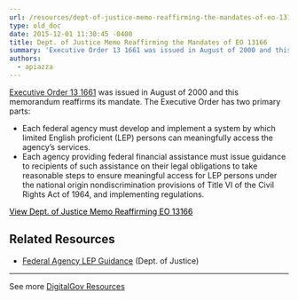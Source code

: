 ```yaml
---
url: /resources/dept-of-justice-memo-reaffirming-the-mandates-of-eo-13166/
type: old_doc
date: 2015-12-01 11:30:45 -0400
title: Dept. of Justice Memo Reaffirming the Mandates of EO 13166
summary: 'Executive Order 13 1661 was issued in August of 2000 and this memorandum reaffirms its mandate. The Executive Order has two primary parts: Each federal agency must develop and implement a system by which limited English proficient (LEP) persons can meaningfully access the agency&#8217;s services. Each agency providing federal financial assistance must issue guidance to'
authors:
  - apiazza
---
```


[Executive Order 13 1661](https://www.WHATEVER/resources/improving-access-to-services-for-people-with-limited-english-proficiency-e-o-13166/) was issued in August of 2000 and this memorandum reaffirms its mandate. The Executive Order has two primary parts:

  * Each federal agency must develop and implement a system by which limited English proficient (LEP) persons can meaningfully access the agency&#8217;s services.
  * Each agency providing federal financial assistance must issue guidance to recipients of such assistance on their legal obligations to take reasonable steps to ensure meaningful access for LEP persons under the national origin nondiscrimination provisions of Title VI of the Civil Rights Act of 1964, and implementing regulations.

<a class="button" style="color: #000000" href="http://www.lep.gov/13166/AG_021711_EO_13166_Memo_to_Agencies_with_Supplement.pdf">View Dept. of Justice Memo Reaffirming EO 13166</a>

## Related Resources

  * [Federal Agency LEP Guidance](http://www.justice.gov/crt/lep/guidance/guidance_index.html) (Dept. of Justice)

* * *

See more [DigitalGov Resources](https://www.WHATEVER/resources/)